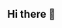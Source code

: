 ## Hi there 👋

<!--
**bhumisharma032/bhumisharma032** is a ✨ _special_ ✨ repository because its `README.md` (this file) appears on your GitHub profile.

Here are some ideas to get you started:

- 🔭 I’m currently working on ...
- 🌱 I’m currently learning ...
- 👯 I’m looking to collaborate on ...
- 🤔 I’m looking for help with ...
- 💬 Ask me about ...
- 📫 How to reach me: ...
- 😄 Pronouns: ...Hi there 👋 I'm Bhumi Sharma
✨ Aspiring Software Engineer | AI/ML Enthusiast | Tech Explorer ✨

🎓 Computer Science Engineering @ Rajasthan College of Engineering for Women (2022-2026)

💻 Skills: Python | Java | C++ | ML | AI | APIs | Automation

🔭 Projects:

Jarvis – AI Voice Assistant

Heart Attack Prediction

AI WhatsApp Chat Responder

🌱 Currently Learning: Advanced Machine Learning, Cloud Computing

📄 Research Paper: Fake News Detection Using Machine Learning (Published)

📫 Reach me at: sbhumi032@gmail.com

💼 LinkedIn: linkedin.com/in/bhumi-sharma-90276726b

⚡ Fun Fact: I love combining AI with automation to solve daily problems!
- ⚡ Fun fact: ...
-->
